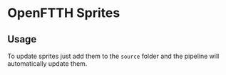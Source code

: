 # OpenFTTH Sprites

## Usage

To update sprites just add them to the `source` folder and the pipeline will automatically update them.
